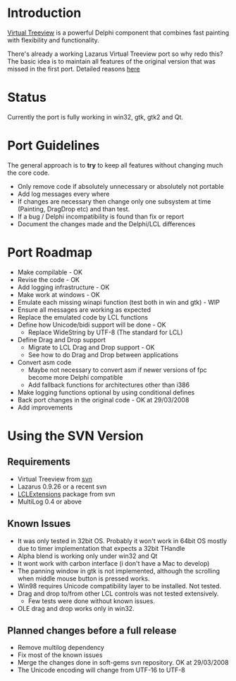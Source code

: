 # Introduction #

[Virtual Treeview](http://www.soft-gems.net/VirtualTreeview/) is a powerful Delphi component that combines fast painting with flexibility and functionality.

There's already a working Lazarus Virtual Treeview port so why redo this? The basic idea is to maintain all features of the original version that was missed in the first port. Detailed reasons [here](http://lazarusroad.blogspot.com/2007/02/ports-of-delphi-components.html)

# Status #

Currently the port is fully working in win32, gtk, gtk2 and Qt.

# Port Guidelines #

The general approach is to **try** to keep all features without changing much the core code.

  * Only remove code if absolutely unnecessary or absolutely not portable
  * Add log messages every where
  * If changes are necessary then change only one subsystem at time (Painting, DragDrop etc) and than test.
  * If a bug / Delphi incompatibility is found than fix or report
  * Document the changes made and the Delphi/LCL differences

# Port Roadmap #

  * Make compilable - OK
  * Revise the code - OK
  * Add logging infrastructure - OK
  * Make work at windows - OK
  * Emulate each missing winapi function (test both in win and gtk) - WIP
  * Ensure all messages are working as expected
  * Replace the emulated code by LCL functions
  * Define how Unicode/bidi support will be done - OK
    * Replace WideString by UTF-8 (The standard for LCL)
  * Define Drag and Drop support
    * Migrate to LCL Drag and Drop support - OK
    * See how to do Drag and Drop between applications
  * Convert asm code
    * Maybe not necessary to convert asm if newer versions of fpc become more Delphi compatible
    * Add fallback functions for architectures other than i386
  * Make logging functions optional by using conditional defines
  * Back port changes in the original code - OK at 29/03/2008
  * Add improvements

# Using the SVN Version #

## Requirements ##

  * Virtual Treeview from [svn](https://lazarus-ccr.svn.sourceforge.net/svnroot/lazarus-ccr/components/virtualtreeview-unstable/)
  * Lazarus 0.9.26 or a recent svn
  * [LCLExtensions](LCLExtensions.md) package from svn
  * MultiLog 0.4 or above

## Known Issues ##

  * It was only tested in 32bit OS. Probably it won't work in 64bit OS mostly due to timer implementation that expects a 32bit THandle
  * Alpha blend is working only under win32 and Qt
  * It wont work with carbon interface (i don't have a Mac to develop)
  * The panning window in gtk is not implemented, although the scrolling when middle mouse button is pressed works.
  * Win98 requires Unicode compatibility layer to be installed. Not tested.
  * Drag and drop to/from other LCL controls was not tested extensively.
    * Few tests were done without known issues.
  * OLE drag and drop works only in win32.

## Planned changes before a full release ##

  * Remove multilog dependency
  * Fix most of the known issues
  * Merge the changes done in soft-gems svn repository. OK at 29/03/2008
  * The Unicode encoding will change from UTF-16 to UTF-8